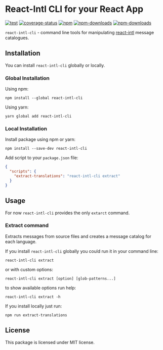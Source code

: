 # React-Intl CLI for your React App

[![test](https://img.shields.io/github/workflow/status/ttypic/react-intl-cli/Test?label=tests&style=flat-square)](https://github.com/ttypic/react-intl-cli/actions)
[![coverage-status](https://img.shields.io/codecov/c/github/ttypic/react-intl-cli.svg?style=flat-square)](https://codecov.io/gh/ttypic/react-intl-cli)
[![npm](https://img.shields.io/npm/v/react-intl-cli.svg?style=flat-square)](https://www.npmjs.com/package/react-intl-cli)
[![npm-downloads](https://img.shields.io/npm/dt/react-intl-cli.svg?style=flat-square)](https://www.npmjs.com/package/react-intl-cli)
[![npm-downloads](https://img.shields.io/npm/dw/react-intl-cli.svg?style=flat-square)](https://www.npmjs.com/package/react-intl-cli)

`react-intl-cli` - command line tools for manipulating 
[react-intl](https://formatjs.io/docs/react-intl/) message catalogues. 

## Installation

You can install `react-intl-cli` globally or locally.

### Global Installation

Using npm:

```shell script
npm install --global react-intl-cli
```

Using yarn:

```shell script
yarn global add react-intl-cli
```

### Local Installation

Install package using npm or yarn:

```shell script
npm install --save-dev react-intl-cli
```

Add script to your `package.json` file:

```json
{
  "scripts": {
    "extract-translations": "react-intl-cli extract"
  }
}
```

## Usage

For now `react-intl-cli` provides the only `extarct` command.

### Extract command

Extracts messages from source files and creates a message catalog for each language.

If you install `react-intl-cli` globally you could run it in your command line:

```shell script
react-intl-cli extract
```

or with custom options:

```shell script
react-intl-cli extract [option] [glob-patterns...]
```

to show available options run help:

```shell script
react-intl-cli extract -h
```

If you install locally just run:

```shell script
npm run extract-translations
``` 

## License

This package is licensed under MIT license.
